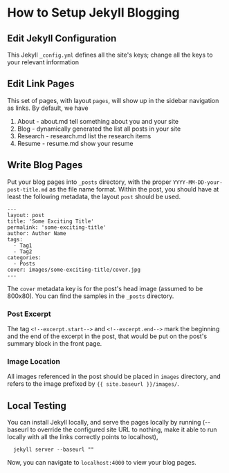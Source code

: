 # How to Setup Jekyll Blogging

## Edit Jekyll Configuration
This Jekyll `_config.yml` defines all the site's keys; change all the keys to your relevant information

## Edit Link Pages
This set of pages, with layout `pages`, will show up in the sidebar navigation as links. By default, we have
  1. About - about.md tell something about you and your site
  2. Blog - dynamically generated the list all posts in your site
  3. Research - research.md list the research items
  4. Resume - resume.md show your resume

## Write Blog Pages
Put your blog pages into `_posts` directory, with the proper `YYYY-MM-DD-your-post-title.md` as the file name format. Within the post, you should have at least the following metadata, the layout `post` should be used.

```
---
layout: post
title: 'Some Exciting Title'
permalink: 'some-exciting-title'
author: Author Name
tags:
  - Tag1
  - Tag2
categories:
  - Posts
cover: images/some-exciting-title/cover.jpg
---
```

The `cover` metadata key is for the post's head image (assumed to be 800x80). You can find the samples in the `_posts` directory.

### Post Excerpt
The tag `<!--excerpt.start-->` and `<!--excerpt.end-->` mark the beginning and the end of the excerpt in the post, that would be put on the post's summary block in the front page.

### Image Location
All images referenced in the post should be placed in `images` directory, and refers to the image prefixed by `{{ site.baseurl }}/images/`.

## Local Testing
You can install Jekyll locally, and serve the pages locally by running (--baseurl to override the configured site URL to nothing, make it able to run locally with all the links correctly points to localhost),

```
  jekyll server --baseurl ""
```

Now, you can navigate to `localhost:4000` to view your blog pages.
